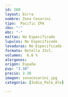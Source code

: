 ```yaml
---
id: 260
layout: birra
nombre: Zona Cesarini
tipo:  Pacific IPA
ibu: "-"
ebc: "-"
maltas: No Especificado
lupulos: No Especificado
levaduras: No Especificado
formato: Botella 33cl.
volumen:  6.6 %
alergenos: 
origen: España
pvp: "3.30"
precio: 3.30
imagen: zonacesarini.jpg
categoria: [India_Pale_Ale]

---
```

